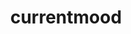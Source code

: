 ---
ee_id: '4350'
site: '1'
type: '2'
url: 2016-054-currentmood
title: currentmood
year: '2016'
display_year: '2016'
medium: MacBook Air running Ableton Live & Native Instruments Massive synth, hanging
  line array public address sound system
dims: Dimensions variable
pitch: ''
ps: ''
live_url: https://soundcloud.com/coryarcangel/currentmood
related: ''
youtube: ''
related_code: ''
imgs: currentmood-054-2016-install-01-database-JH.jpg,currentmood-054-2016-install-02-database-JH.jpg
subheading: "(Sculpture)"
download: ''
add_credit: ''
commission: ''
layout: things-i-made
---